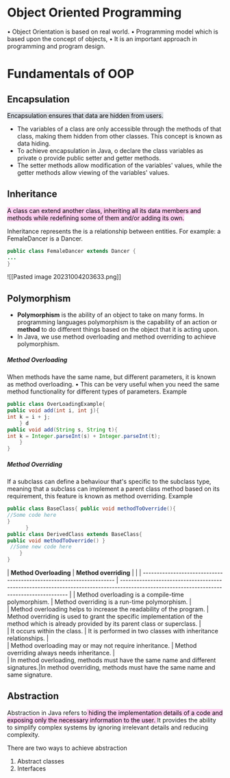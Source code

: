# Object Oriented Programming

• Object Orientation is based on real world. 
• Programming model which is based upon the concept of objects, 
• It is an important approach in programming and program design.


# Fundamentals of OOP

## Encapsulation

<mark style="background: #CACFD9A6;">Encapsulation ensures that data are hidden from users. </mark>
- The variables of a class are only accessible through the methods of that class, making them hidden from other classes. This concept is known as data hiding. 
- To achieve encapsulation in Java, o declare the class variables as private o provide public setter and getter methods. 
- The setter methods allow modification of the variables' values, while the getter methods allow viewing of the variables' values.
  
## Inheritance

<mark style="background: #FFB8EBA6;">A class can extend another class, inheriting all its data members and methods while redefining some of them and/or adding its own.</mark>

Inheritance represents the is a relationship between entities.
For example: a FemaleDancer is a Dancer.

```java
public class FemaleDancer extends Dancer { 
... 
}
```



![[Pasted image 20231004203633.png]]
## Polymorphism

- **Polymorphism** is the ability of an object to take on many forms. In programming languages            polymorphism is the capability of an action or **method** to do different things based on the object that it is acting upon.
- In Java, we use method overloading and method overriding to achieve polymorphism.
##### Method Overloading 

When methods have the same name, but different parameters, it is known as method overloading. • This can be very useful when you need the same method functionality for different types of parameters. Example 
```java
public class OverLoadingExample{ 
public void add(int i, int j){
int k = i + j; 
	} d
public void add(String s, String t){ 
int k = Integer.parseInt(s) + Integer.parseInt(t);
	}
}
```

##### Method Overriding 

If a subclass can define a behaviour that's specific to the subclass type, meaning that a subclass can implement a parent class method based on its requirement, this feature is known as method overriding. Example 
```java
public class BaseClass{ public void methodToOverride(){ 
//Some code here 
}
	  } 
public class DerivedClass extends BaseClass{ 
public void methodToOverride() }
 //Some new code here 
	} 
}
```


| **Method Overloading**                                                   | **Method overriding**                                                                                                                         |     |
| -------------------------------------------------------------------- | ----------------------------------------------------------------------------------------------------------------------------------------- | 
| Method overloading is a compile-time polymorphism.                   | Method overriding is a run-time polymorphism.                                                                                             |     
| Method overloading helps to increase the readability of the program. | Method overriding is used to grant the specific implementation of the method which is already provided by its parent class or superclass. |     
| It occurs within the class.                                          | It is performed in two classes with inheritance relationships.                                                                            |     
| Method overloading may or may not require inheritance.               | Method overriding always needs inheritance.                                                                                               |     
|  In method overloading, methods must have the same name and different signatures.|In method overriding, methods must have the same name and same signature.                                                                 
## Abstraction

Abstraction in Java refers to<mark style="background: #FFB8EBA6;"> hiding the implementation details of a code and exposing only the necessary information to the user. </mark> It provides the ability to simplify complex systems by ignoring irrelevant details and reducing complexity.

There are two ways to achieve abstraction 
1. Abstract classes 
2. Interfaces 